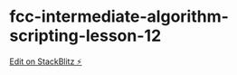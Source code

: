 # fcc-intermediate-algorithm-scripting-lesson-12

[Edit on StackBlitz ⚡️](https://stackblitz.com/edit/js-fbp6z4)
